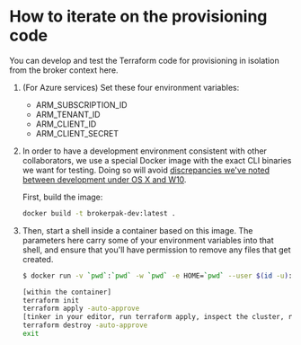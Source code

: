 # How to iterate on the provisioning code

You can develop and test the Terraform code for provisioning in isolation from the broker context here.

<!-- 
1. Copy `terraform.tfvars-template` to `terraform.tfvars`, then edit the content appropriately. 
-->
1. (For Azure services) Set these four environment variables:

    - ARM_SUBSCRIPTION_ID
    - ARM_TENANT_ID
    - ARM_CLIENT_ID
    - ARM_CLIENT_SECRET

1. In order to have a development environment consistent with other
   collaborators, we use a special Docker image with the exact CLI binaries we
   want for testing. Doing so will avoid [discrepancies we've noted between development under OS X and W10](https://github.com/terraform-aws-modules/terraform-aws-eks/issues/1262#issuecomment-932792757).

   First, build the image:

    ```bash
    docker build -t brokerpak-dev:latest .
    ```

1. Then, start a shell inside a container based on this image. The parameters
   here carry some of your environment variables into that shell, and ensure
   that you'll have permission to remove any files that get created.

    ```bash
    $ docker run -v `pwd`:`pwd` -w `pwd` -e HOME=`pwd` --user $(id -u):$(id -g) -e TERM -it --rm -e ARM_SUBSCRIPTION_ID -e ARM_TENANT_ID -e ARM_CLIENT_ID -e ARM_CLIENT_SECRET brokerpak-dev:latest

    [within the container]
    terraform init
    terraform apply -auto-approve
    [tinker in your editor, run terraform apply, inspect the cluster, repeat]
    terraform destroy -auto-approve
    exit